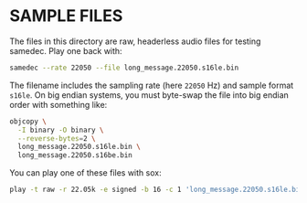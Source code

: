 # SAMPLE FILES

The files in this directory are raw, headerless audio files for testing samedec.
Play one back with:

```bash
samedec --rate 22050 --file long_message.22050.s16le.bin
```

The filename includes the sampling rate (here `22050` Hz) and sample format
`s16le`. On big endian systems, you must byte-swap the file into big endian
order with something like:

```bash
objcopy \
  -I binary -O binary \
  --reverse-bytes=2 \
  long_message.22050.s16le.bin \
  long_message.22050.s16be.bin
```

You can play one of these files with sox:

```bash
play -t raw -r 22.05k -e signed -b 16 -c 1 'long_message.22050.s16le.bin'
```

